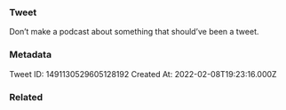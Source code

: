 ### Tweet
Don’t make a podcast about something that should’ve been a tweet.

### Metadata
Tweet ID: 1491130529605128192
Created At: 2022-02-08T19:23:16.000Z

### Related

